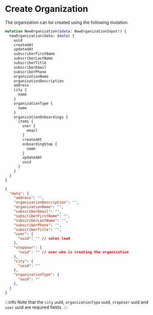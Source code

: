 # Create Organization

The organization can be created using the following mutation.


``` graphql
mutation NewOrganization($data: NewOrganizationInput!) {
  newOrganization(data: $data) {
    uuid
    createdAt
    updatedAt
    subscriberFirstName
    subscriberLastName
    subscriberTitle
    subscriberEmail
    subscriberPhone
    organizationName
    organizationDescription
    address
    city {
      name
    }
    organizationType {
      name
    }
    organizationOnboardings {
      items {
        user {
          email
        }
        createdAt
        onboardingStep {
          name
        }
        updatedAt
        uuid
      }
    }
  }
}
```

``` json
{
  "data": {
    "address": "",
    "organizationDescription": "",
    "organizationName": "",
    "subscriberEmail": "",
    "subscriberFirstName": "",
    "subscriberLastName": "",
    "subscriberPhone": "",
    "subscriberTitle": "",
    "user": {
      "uuid": "" // sales lead
    },
    "stepUser": {
      "uuid": "" // user who is creating the organization
    },
    "city": {
      "uuid": ""
    },
    "organizationType": {
      "uuid": ""
    },
  }
}
```

:::info
Note that the `city` uuid, `organizationType` uuid, `stepUser` uuid and `user` uuid are required fields.
:::